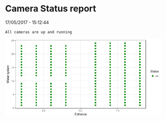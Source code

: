 Camera Status report
================
17/05/2017 - 15:12:44

    All cameras are up and running

![](camreport_files/figure-markdown_github/unnamed-chunk-2-1.png)
